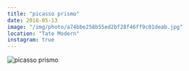 ```yaml
---
title: "picasso prismo"
date: 2018-05-13
image: "/img/photo/a74bbe258b55ed2bf28f46ff9c01deab.jpg"
location: "Tate Modern"
instagram: true
---
```


![picasso prismo](/img/photo/a74bbe258b55ed2bf28f46ff9c01deab.jpg)
